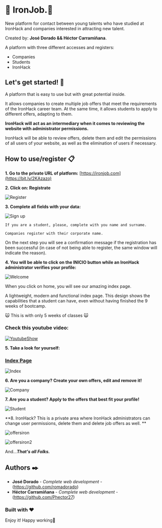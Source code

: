 
# :rocket: IronJob.:rocket:

New platform for contact between young talents who have studied at IronHack and companies interested in attracting new talent.

Created by: **José Dorado && Héctor Carramiñana**.

A platform with three different accesses and registers:

- Companies
- Students
- IronHack

## Let's get started! :metal:

A platform that is easy to use but with great potential inside.

It allows companies to create multiple job offers that meet the requirements of the IronHack career team. At the same time, it allows students to apply to different offers, adapting to them.

**IronHack will act as an intermediary when it comes to reviewing the website with administrator permissions.**

IronHack will be able to review offers, delete them and edit the permissions of all users of your website, as well as the elimination of users if necessary.

## How to use/register 📋

**1. Go to the private URL of platform:**
[https://ironjob.com](https://bit.ly/2KAzazo) 

**2. Click on: Regístrate**

![Register](https://i.ibb.co/20Jz8LX/registrate.png)

**3. Complete all fields with your data:**

![Sign up](https://i.ibb.co/KF6N8Z7/signup.png)

```
If you are a student, please, complete with you name and surname.

Companies register with their corporate name.
```

On the next step you will see a confirmation message if the registration has been successful (in case of not being able to register, the same window will indicate the reason).

**4. You will be able to click on the INICIO button while an IronHack administrator verifies your profile:**

![Welcome](https://i.ibb.co/2vqzGGm/INICIO.png)

When you click on home, you will see our amazing index page.

A lightweight, modern and functional index page. This design shows the capabilities that a student can have, even without having finished the 9 weeks of bootcamp.

:scream_cat: This is with only 5 weeks of classes :scream_cat:

### Check this youtube video:
[![YoutubeShow](http://img.youtube.com/vi/1ADY6rMmR50/0.jpg)](http://www.youtube.com/watch?v=1ADY6rMmR50 "ShowIndex")

**5. Take a look for yourself:**

### [Index Page](https://bit.ly/39jkY8g)

![Index](https://i.ibb.co/MBg5Ppt/index.png)

**6. Are you a company? Create your own offers, edit and remove it!**

![Company](https://i.ibb.co/6YDxknY/COMPANY.png)

**7. Are you a student? Apply to the offers that best fit your profile!**

![Student](https://i.ibb.co/qrbvrQ5/apply.png)

**8. IronHack? This is a private area where IronHack administrators can change user permissions, delete them and delete job offers as well. **

![offersiron](https://i.ibb.co/XbDPMLm/offersiron.png)

![offersiron2](https://i.ibb.co/vQZV2bD/editpermissions.png)


And...**_That's all Folks._**

## Authors ✒️

* **José Dorado** - *Complete web development* - (https://github.com/romadorado)
* **Héctor Carramiñana** - *Complete web development* - (https://github.com/Phector27)

### Built with :heart:

Enjoy it! Happy working💙

